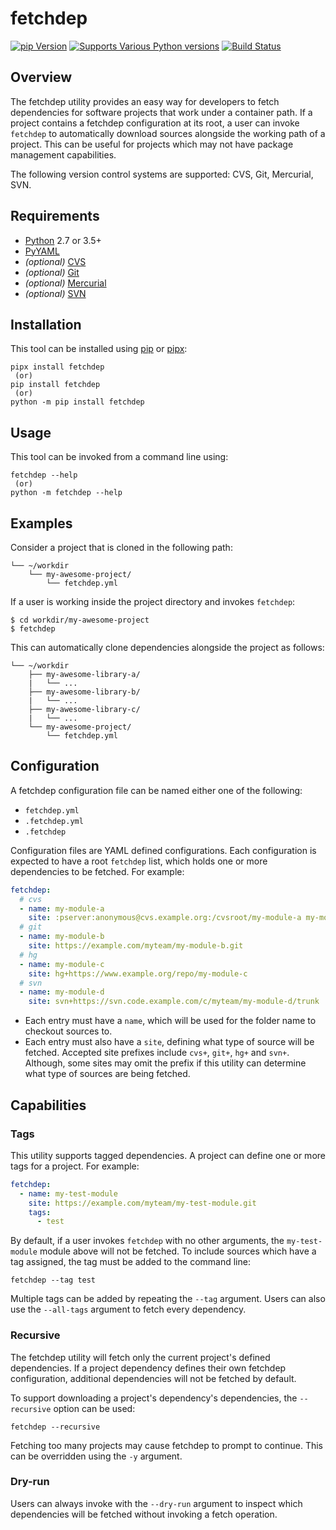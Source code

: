 # fetchdep

[![pip Version](https://badgen.net/pypi/v/fetchdep?label=PyPI)](https://pypi.python.org/pypi/fetchdep)
[![Supports Various Python versions](https://badgen.net/static/Python/2.7%20%7C%203.5-3.13)](https://pypi.python.org/pypi/fetchdep)
[![Build Status](https://github.com/jdknight/fetchdep/actions/workflows/build.yml/badge.svg)](https://github.com/jdknight/fetchdep/actions/workflows/build.yml)

## Overview

The fetchdep utility provides an easy way for developers to fetch dependencies
for software projects that work under a container path. If a project contains
a fetchdep configuration at its root, a user can invoke `fetchdep` to
automatically download sources alongside the working path of a project. This
can be useful for projects which may not have package management capabilities.

The following version control systems are supported:
CVS, Git, Mercurial, SVN.

## Requirements

* [Python][python] 2.7 or 3.5+
* [PyYAML][pyyaml]
* *(optional)* [CVS][cvs]
* *(optional)* [Git][git]
* *(optional)* [Mercurial][hg]
* *(optional)* [SVN][svn]

## Installation

This tool can be installed using [pip][pip] or [pipx][pipx]:

```shell
pipx install fetchdep
 (or)
pip install fetchdep
 (or)
python -m pip install fetchdep
```

## Usage

This tool can be invoked from a command line using:

```shell
fetchdep --help
 (or)
python -m fetchdep --help
```

## Examples

Consider a project that is cloned in the following path:

```
└── ~/workdir
    └── my-awesome-project/
        └── fetchdep.yml
```

If a user is working inside the project directory and invokes `fetchdep`:

```
$ cd workdir/my-awesome-project
$ fetchdep
```

This can automatically clone dependencies alongside the project as follows:

```
└── ~/workdir
    ├── my-awesome-library-a/
    |   └── ...
    ├── my-awesome-library-b/
    |   └── ...
    ├── my-awesome-library-c/
    |   └── ...
    └── my-awesome-project/
        └── fetchdep.yml
```

## Configuration

A fetchdep configuration file can be named either one of the following:

- `fetchdep.yml`
- `.fetchdep.yml`
- `.fetchdep`

Configuration files are YAML defined configurations. Each configuration is
expected to have a root `fetchdep` list, which holds one or more dependencies
to be fetched. For example:

```yml
fetchdep:
  # cvs
  - name: my-module-a
    site: :pserver:anonymous@cvs.example.org:/cvsroot/my-module-a my-module-a
  # git
  - name: my-module-b
    site: https://example.com/myteam/my-module-b.git
  # hg
  - name: my-module-c
    site: hg+https://www.example.org/repo/my-module-c
  # svn
  - name: my-module-d
    site: svn+https://svn.code.example.com/c/myteam/my-module-d/trunk
```

- Each entry must have a `name`, which will be used for the folder name to
  checkout sources to.
- Each entry must also have a `site`, defining what type of source will be
  fetched. Accepted site prefixes include `cvs+`, `git+`, `hg+` and `svn+`.
  Although, some sites may omit the prefix if this utility can determine
  what type of sources are being fetched.

## Capabilities

### Tags

This utility supports tagged dependencies. A project can define one or more
tags for a project. For example:

```yml
fetchdep:
  - name: my-test-module
    site: https://example.com/myteam/my-test-module.git
    tags:
      - test
```

By default, if a user invokes `fetchdep` with no other arguments, the
`my-test-module` module above will not be fetched. To include sources which
have a tag assigned, the tag must be added to the command line:

```
fetchdep --tag test
```

Multiple tags can be added by repeating the `--tag` argument. Users can also
use the `--all-tags` argument to fetch every dependency.

### Recursive

The fetchdep utility will fetch only the current project's defined
dependencies. If a project dependency defines their own fetchdep configuration,
additional dependencies will not be fetched by default.

To support downloading a project's dependency's dependencies, the `--recursive`
option can be used:

```
fetchdep --recursive
```

Fetching too many projects may cause fetchdep to prompt to continue. This can
be overridden using the `-y` argument.

### Dry-run

Users can always invoke with the `--dry-run` argument to inspect which
dependencies will be fetched without invoking a fetch operation.


[cvs]: https://cvs.nongnu.org/
[git]: https://git-scm.com/
[hg]: https://www.mercurial-scm.org/
[pip]: https://pip.pypa.io/
[pipx]: https://pipx.pypa.io/
[python]: https://www.python.org/
[pyyaml]: https://pyyaml.org/
[svn]: https://subversion.apache.org/
